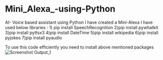 # Mini_Alexa_-using-Python
AI- Voice based assistant using Python
I have created a Mini-Alexa 
I have used below libraries :
    1) pip install SpeechRecognition
    2)pip install pywhatkit
    3)pip install pyttsx3
    4)pip install DateTime
    5)pip install wikipedia
    6)pip install pyjokes
    7)pip install pyaudio
    
  To use this code efficiently you need to install above mentioned packages
  ![Screenshot Output_1](https://user-images.githubusercontent.com/111580148/187072212-0b9b72f0-9477-4d15-a84d-405ec1daa11a.png)
